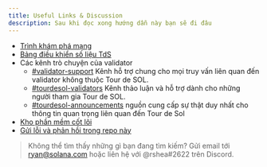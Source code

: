 ```yaml
---
title: Useful Links & Discussion
description: Sau khi đọc xong hướng dẫn này bạn sẽ đi đâu
---
```


- [Trình khám phá mạng](http://explorer.solana.com/)
- [Bảng điều khiển số liệu TdS](https://metrics.solana.com:3000/d/monitor-edge/cluster-telemetry-edge?refresh=1m&from=now-15m&to=now&var-testnet=tds)
- Các kênh trò chuyện của validator
  - [\#validator-support](https://discord.gg/rZsenD) Kênh hỗ trợ chung cho mọi truy vấn liên quan đến validator không thuộc Tour de SOL.
  - [\#tourdesol-validators](https://discord.gg/BdujK2) Kênh thảo luận và hỗ trợ dành cho những người tham gia Tour de SOL.
  - [\#tourdesol-announcements](https://discord.gg/Q5TxEC) nguồn cung cấp sự thật duy nhất cho thông tin quan trọng liên quan đến Tour de Sol
- [Kho phần mềm cốt lõi](https://github.com/solana-labs/solana)
- [Gửi lỗi và phản hồi trong repo này](https://github.com/solana-labs/solana/issues)

> Không thể tìm thấy những gì bạn đang tìm kiếm? Gửi email tới ryan@solana.com hoặc liên hệ với @rshea\#2622 trên Discord.
